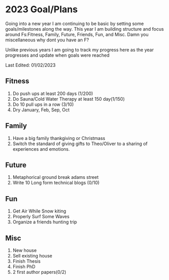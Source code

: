 # 2023 Goal/Plans

Going into a new year I am continuing to be basic by setting some goals/milestones along the way. This year I am building structure and focus around Fs:Fitness, Family, Future, Friends, Fun, and Misc. Damn you miscellaneous why dont you have an F? 

Unlike previous years I am going to track my progress here as the year progresses and update when goals were reached

Last Edited: 01/02/2023

## Fitness
1. Do push ups at least 200 days (1/200)
2. Do Sauna/Cold Water Therapy at least 150 day(1/150)
3. Do 10 pull ups in a row (3/10)
4. Dry January, Feb, Sep, Oct

## Family
1. Have a big family thankgiving or Christmass
2. Switch the standard of giving gifts to Theo/Oliver to a sharing of experiences and emotions.

## Future
1.  Metaphorical ground break adams street
2.  Write 10 Long form technical blogs (0/10)

## Fun
1. Get Air While Snow kiting
2. Properly Surf Some Waves
3. Organize a friends hunting trip

## Misc
1. New house 
2. Sell existing house
3. Finish Thesis
4. Finish PhD
5. 2 first author papers(0/2)
